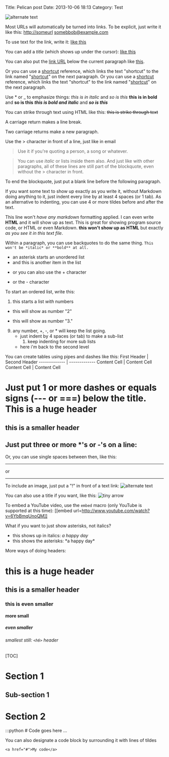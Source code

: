 Title: Pelican post
Date: 2013-10-06 18:13
Category: Test

![alternate text](https://unsplash.imgix.net/uploads%2F14114036359651bd991f1%2Fb3ed8fdf?q=75&fm=jpg&auto=format&s=48ce2bc496d68ba261521169af4f0624)

Most URLs will automatically be turned into links. To be explicit, just write it like this:
<http://someurl>
<somebbob@example.com>

To use text for the link, write it:
[like this](http://someurl)

You can add a *title* (which shows up under the cursor):
[like this](http://someurl "this title shows up when you hover")

You can also put the [link URL][1] below the current paragraph
like [this][2].

   [1]: http://url
   [2]: http://another.url "A funky title"

Or you can use a [shortcut][] reference, which links the text "shortcut" to the link named "[shortcut]" on the next paragraph.
Or you can use a [shortcut][] reference, which links the text
"shortcut" to the link named "[shortcut]" on the next paragraph.

[shortcut]: http://goes/with/the/link/name/text

Use * or _ to emphasize things:
*this is in italic*  and _so is this_
**this is in bold**  and __so is this__
***this is bold and italic***  and ___so is this___

You can strike through text using HTML like this:
<s>this is strike through text</s>

A carriage return
makes a line break.

Two carriage returns make a new paragraph.

Use the > character in front of a line, just like in email
> Use it if you're quoting a person, a song or whatever.

> You can use *italic* or lists inside them also.
And just like with other paragraphs,
all of these lines are still
part of the blockquote, even without the > character in front.

To end the blockquote, just put a blank line before the following
paragraph.

If you want some text to show up exactly as you write it, without Markdown doing anything to it, just indent every line by at least 4 spaces (or 1 tab). As an alternative to indenting, you can use 4 or more tildes before and after the text.

 This line won't *have any markdown* formatting applied.
    I can even write <b>HTML</b> and it will show up as text.
    This is great for showing program source code, or HTML or even
    Markdown. <b>this won't show up as HTML</b> but
    exactly <i>as you see it in this text file</i>.

Within a paragraph, you can use backquotes to do the same thing.
`This won't be *italic* or **bold** at all.`

* an asterisk starts an unordered list
* and this is another item in the list
+ or you can also use the + character
- or the - character

To start an ordered list, write this:

1. this starts a list *with* numbers
+  this will show as number "2"
*  this will show as number "3."
9. any number, +, -, or * will keep the list going.
    * just indent by 4 spaces (or tab) to make a sub-list
        1. keep indenting for more sub lists
    * here i'm back to the second level

You can create tables using pipes and dashes like this:
  First Header  | Second Header
  ------------- | -------------
  Content Cell  | Content Cell
  Content Cell  | Content Cell

Just put 1 or more dashes or equals signs (--- or ===) below the title.
This is a huge header
==================

this is a smaller header
------------------

Just put three or more *'s or -'s on a line:
----------------

Or, you can use single spaces between then, like this:
* * *

or
- - - - - - -

To include an image, just put a "!" in front of a text link:
![alternate text](https://sourceforge.net/images/icon_linux.gif)

You can also use a title if you want, like this:
![tiny arrow](https://sourceforge.net/images/icon_linux.gif "tiny arrow")

To embed a YouTube video, use the `embed` macro (only YouTube is supported at this time):
[[embed url=http://www.youtube.com/watch?v=6YbBmqUnoQM]]

What if you want to just show asterisks, not italics?
* this shows up in italics: *a happy day*
* this shows the asterisks: \*a happy day\*

More ways of doing headers:
# this is a huge header #
## this is a smaller header ##
### this is even smaller ###
#### more small ####
##### even smaller #####
###### smallest still: `<h6>` header

[TOC]

# Section 1
## Sub-section 1
# Section 2

  :::python
    # Code goes here ...

You can also designate a code block by surrounding it with lines of tildes

~~~~~~
<a href="#">My code</a>
~~~~~~
